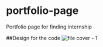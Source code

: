 # portfolio-page
Portfolio page for finding internship


##Design for the code
![file cover - 1](https://github.com/kalkuk/portfolio-page/assets/115346296/6101a68e-a67d-4383-bc1c-2db6aed9f64b)
